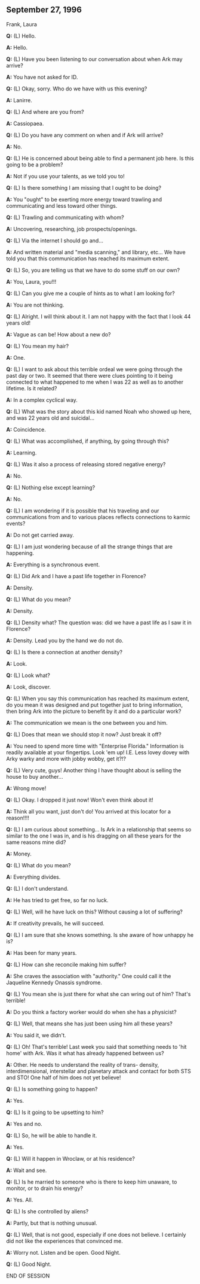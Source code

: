 ## September 27, 1996
Frank, Laura

**Q:** (L) Hello.

**A:** Hello.

**Q:** (L) Have you been listening to our conversation about when Ark may arrive?

**A:** You have not asked for ID.

**Q:** (L) Okay, sorry. Who do we have with us this evening?

**A:** Lanirre.

**Q:** (L) And where are you from?

**A:** Cassiopaea.

**Q:** (L) Do you have any comment on when and if Ark will arrive?

**A:** No.

**Q:** (L) He is concerned about being able to find a permanent job here. Is this going to be a problem?

**A:** Not if you use your talents, as we told you to!

**Q:** (L) Is there something I am missing that I ought to be doing?

**A:** You "ought" to be exerting more energy toward trawling and communicating and less toward other things.

**Q:** (L) Trawling and communicating with whom?

**A:** Uncovering, researching, job prospects/openings.

**Q:** (L) Via the internet I should go and...

**A:** And written material and "media scanning," and library, etc... We have told you that this communication has reached its maximum extent.

**Q:** (L) So, you are telling us that we have to do some stuff on our own?

**A:** You, Laura, you!!!

**Q:** (L) Can you give me a couple of hints as to what I am looking for?

**A:** You are not thinking.

**Q:** (L) Alright. I will think about it. I am not happy with the fact that I look 44 years old!

**A:** Vague as can be! How about a new do?

**Q:** (L) You mean my hair?

**A:** One.

**Q:** (L) I want to ask about this terrible ordeal we were going through the past day or two. It seemed that there were clues pointing to it being connected to what happened to me when I was 22 as well as to another lifetime. Is it related?

**A:** In a complex cyclical way.

**Q:** (L) What was the story about this kid named Noah who showed up here, and was 22 years old and suicidal...

**A:** Coincidence.

**Q:** (L) What was accomplished, if anything, by going through this?

**A:** Learning.

**Q:** (L) Was it also a process of releasing stored negative energy?

**A:** No.

**Q:** (L) Nothing else except learning?

**A:** No.

**Q:** (L) I am wondering if it is possible that his traveling and our communications from and to various places reflects connections to karmic events?

**A:** Do not get carried away.

**Q:** (L) I am just wondering because of all the strange things that are happening.

**A:** Everything is a synchronous event.

**Q:** (L) Did Ark and I have a past life together in Florence?

**A:** Density.

**Q:** (L) What do you mean?

**A:** Density.

**Q:** (L) Density what? The question was: did we have a past life as I saw it in Florence?

**A:** Density. Lead you by the hand we do not do.

**Q:** (L) Is there a connection at another density?

**A:** Look.

**Q:** (L) Look what?

**A:** Look, discover.

**Q:** (L) When you say this communication has reached its maximum extent, do you mean it was designed and put together just to bring information, then bring Ark into the picture to benefit by it and do a particular work?

**A:** The communication we mean is the one between you and him.

**Q:** (L) Does that mean we should stop it now? Just break it off?

**A:** You need to spend more time with "Enterprise Florida." Information is readily available at your fingertips. Look 'em up! I.E. Less lovey dovey with Arky warky and more with jobby wobby, get it?!?

**Q:** (L) Very cute, guys! Another thing I have thought about is selling the house to buy another...

**A:** Wrong move!

**Q:** (L) Okay. I dropped it just now! Won't even think about it!

**A:** Think all you want, just don't do! You arrived at this locator for a reason!!!!

**Q:** (L) I am curious about something... Is Ark in a relationship that seems so similar to the one I was in, and is his dragging on all these years for the same reasons mine did?

**A:** Money.

**Q:** (L) What do you mean?

**A:** Everything divides.

**Q:** (L) I don't understand.

**A:** He has tried to get free, so far no luck.

**Q:** (L) Well, will he have luck on this? Without causing a lot of suffering?

**A:** If creativity prevails, he will succeed.

**Q:** (L) I am sure that she knows something. Is she aware of how unhappy he is?

**A:** Has been for many years.

**Q:** (L) How can she reconcile making him suffer?

**A:** She craves the association with "authority." One could call it the Jaqueline Kennedy Onassis syndrome.

**Q:** (L) You mean she is just there for what she can wring out of him? That's terrible!

**A:** Do you think a factory worker would do when she has a physicist?

**Q:** (L) Well, that means she has just been using him all these years?

**A:** You said it, we didn't.

**Q:** (L) Oh! That's terrible! Last week you said that something needs to 'hit home' with Ark. Was it what has already happened between us?

**A:** Other. He needs to understand the reality of trans- density, interdimensional, interstellar and planetary attack and contact for both STS and STO! One half of him does not yet believe!

**Q:** (L) Is something going to happen?

**A:** Yes.

**Q:** (L) Is it going to be upsetting to him?

**A:** Yes and no.

**Q:** (L) So, he will be able to handle it.

**A:** Yes.

**Q:** (L) Will it happen in Wroclaw, or at his residence?

**A:** Wait and see.

**Q:** (L) Is he married to someone who is there to keep him unaware, to monitor, or to drain his energy?

**A:** Yes. All.

**Q:** (L) Is she controlled by aliens?

**A:** Partly, but that is nothing unusual.

**Q:** (L) Well, that is not good, especially if one does not believe. I certainly did not like the experiences that convinced me.

**A:** Worry not. Listen and be open. Good Night.

**Q:** (L) Good Night.

END OF SESSION


